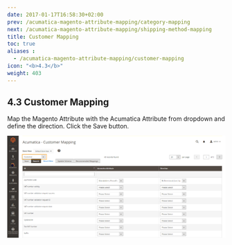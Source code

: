 ```yaml
---
date: 2017-01-17T16:58:30+02:00
prev: /acumatica-magento-attribute-mapping/category-mapping
next: /acumatica-magento-attribute-mapping/shipping-method-mapping
title: Customer Mapping
toc: true
aliases :
  - /acumatica-magento-attribute-mapping/customer-mapping
icon: "<b>4.3</b>"
weight: 403
---
```


## 4.3 Customer Mapping

<p>Map the Magento Attribute with the Acumatica Attribute from dropdown and define the direction. Click the Save button.</p>

![customer-mapping](images/customer-mapping.png?classes=shadow)
